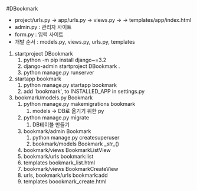 #DBookmark
- project/urls.py -> app/urls.py -> views.py -> -> templates/app/index.html
- admin.py : 관리자 사이트
- form.py : 입력 사이트
- 개발 순서 : models.py, views.py, urls.py, templates
1. startproject DBookmark
   1. python -m pip install django~=3.2
   2. django-admin startproject DBookmark .
   3. python manage.py runserver
2. startapp bookmark
   1. python manage.py startapp bookmark
   2. add 'bookmark', to INSTALLED_APP in settings.py
3. bookmark/models.py Bookmark
   1. python manage.py makemigrations bookmark
      1. models -> DB로 옮기기 위한 py
   2. python manage.py migrate
      1. DB테이블 만들기
   3. bookmark/admin Bookmark
      1. python manage.py createsuperuser
      2. bookmark/models Bookmark \__str\__()
   4. bookmark/views BookmarkListView
   5. bookmark/urls bookmark:list
   6. templates bookmark_list.html
   7. bookmark/views BookmarkCreateView
   8. urls, bookmark/urls bookmark:add
   9. templates boookmark_create.html
